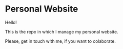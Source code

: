 # Personal Website

Hello!

This is the repo in which I manage my personal website.

Please, get in touch with me, if you want to colaborate.